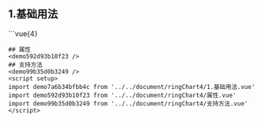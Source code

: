 ## 1.基础用法
<demo7a6b34bfbb4c />
```vue{4}
<template>
    <ring-chart-4 ref="chartRef" v-bind="chartOption"></ring-chart-4>
</template>

<script setup>
import { ref, onMounted } from 'vue';

const chartRef = ref();

const seriesData = [
    { value: 1048, name: '正常' },
    { value: 735, name: '故障' },
    { value: 580, name: '告警' },
    { value: 484, name: '离线' }
];
// 组合配置项
const chartOption = {
    seriesData
};

onMounted(() => chartRef.value.renderChart());
</script>
<style lang="scss" scoped>
.zrx-chart {
    height: 664px;
    background-color: rgb(3, 43, 68);
}
</style>
```
## 属性
<demo592d93b10f23 />
## 支持方法
<demo99b35d0b3249 />
<script setup>
import demo7a6b34bfbb4c from '../../document/ringChart4/1.基础用法.vue'
import demo592d93b10f23 from '../../document/ringChart4/属性.vue'
import demo99b35d0b3249 from '../../document/ringChart4/支持方法.vue'
</script>